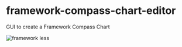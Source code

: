 # framework-compass-chart-editor
GUI to create a Framework Compass Chart

![framework less](https://img.shields.io/badge/framework-less-blue.svg)
